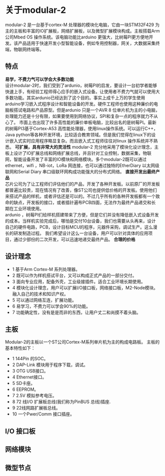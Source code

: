 # 关于modular-2
modular-2 是一台基于cortex-M 处理器的模块化电脑，它由一块STM32F429 为主的主板和丰富的IO扩展板，网络扩展板，以及微型扩展模块构成。主板搭载Arm 公司Mbed OS 操作系统。该电脑功能比arduino 更强大，比树莓PI更方便地开发。该产品适用于快速开发小型智能设备，例如专用控制器，网关，大数据采集终端，物联网终端等。
## 特点
 **易学，不费力气可以学会大多数功能**   
设计modular-2时，我们受到了ardunio，树莓PI的启发，要设计一台初学者能够快速上手，有经验工程师得心应手的嵌入式设备。让使用者不费力气就可以使用大多数功能。其实ardunio已经达到了这个目的。事实上成千上万的学生使用arduino学习嵌入式程序设计和智能设备的开发。硬件工程师也使用这种廉价的电脑板搭试电路和产品原型。但是ardunio 只是一个AVR 8 位单片机为主的小电脑，处理能力还是十分有限，如果要使用到网络协议，SPI和复杂一点的程序就力不从心了。 
 市面上也出现了许多高性能的廉价单板电脑，比较出名的是树莓PI。最新的树莓PI3基于Cortex-A53 高性能处理器，使用linux操作系统。可以运行C++，Java python等各种开发环境，比较适合教育领域。但是我们觉得在linux下的设计嵌入式实时应用程序略显复杂。而且嵌入式工程师往往对linux 操作系统并不熟悉。 
 **可扩展，具有非常大的灵活性** 
 modular-2 充分地采用了模块化设计理念，主板上设计了IO扩展总线和网络扩展总线，并且针对工业控制，数据采集，物联网，智能设备开发了丰富的IO模块和网络模块。多个modular-2既可以通过ethernet，wifi ，NB-iot，LoRa 网连接，也可以通过独特的EtherDiary 以太网级联网和Serial Diary 串口级联环网构成功能强大的分布式网络。 
 **直接开发出最终产品**  
 芯片公司为了让工程师们评估他们的产品，开发了各种开发板。以前原厂的开发板都普遍比较贵，现在情况有了改善，像ST公司也提供低价格的开发板。使用他们来搭试产品的样机，或者评估还是可以的。不过几乎所有的各种开发板都有一个致命的缺点，开发板的接口，或者插针遍布PCB四面，无法作为最终产品递交和长期在工业环境使用。  
 ardunio ，树莓PI们给样机搭建带来了方便，但是它们并没有降低嵌入式设备开发的成本。当样机实验完成后，哪怕是交付10台设备，我们也需要从头再来，设计自己的硬件电路，PCB，设计目标MCU的程序，元器件采购，调试生产。这么漫长的研发制造过程。
 我们希望设计这么一台设备，用户可以针对具体的应用项目，通过少部份的二次开发，可以迅速地递交最终产品。 
**合理的价格**  
## 设计理念 
+ 1	基于Arm Cortex-M 系列处理器。 
+ 2	既可以作为样机搭试平台，又可以构成正式产品的一部分交付。 
+ 3	面向专业应用，配备外壳，工业级接插件。适合工业环境长期使用。 
+ 4	模块化设计理念，用户可以扩展I/O接口板，网络接口板，M2-Node模块。融入自己的技术和知识产权。 
+ 5	可以通过网络互连，扩展功能。 
+ 6	易学习，不费力可以学会90%的功能。 
+ 7	功能确定性，没有是是而非的东西，让用户丈二和尚摸不着头脑。 

## 主板
Modular-2的主板以一个ST公司Cortex-M系列单片机为主的构成电路板。
主板的基本特性如下： 
+ 1  144Pin 的SOC。  
+ 2  DAP-Link 模块用于程序下载，调试。  
+ 3  OTG USB接口。  
+ 4  Ethernet接口。  
+ 5  SD卡座。  
+ 6  EEPROM。  
+ 7  2.5V 模拟参考电压。  
+ 8  72 线I/O 扩展板总线(我们称为PinBUS 总线)插座.   
+ 9  22线网路扩展板总线。   
+ 10 一个Pwer/Comm 接口插座。  

## I/O 接口板 
## 网络模块 
## 微型节点 


